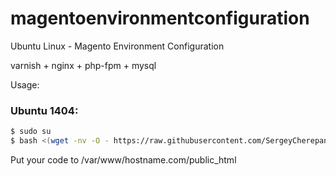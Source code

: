 magentoenvironmentconfiguration
===============================

Ubuntu Linux - Magento Environment Configuration

varnish + nginx + php-fpm + mysql

Usage:

### Ubuntu 1404:

```bash
$ sudo su
$ bash <(wget -nv -O - https://raw.githubusercontent.com/SergeyCherepanov/magentoenvironmentconfiguration/master/install-1404.sh)
```

Put your code to /var/www/hostname.com/public_html
